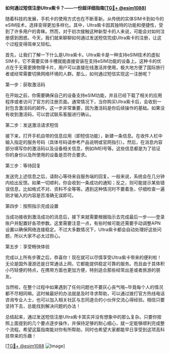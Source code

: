 **如何通过短信注册Ultra紫卡？——一份超详细指南[[TG💪+ @esim1088](https://t.me/s/esim1088)]**

随着科技的发展，手机卡的使用方式也在不断革新。从传统的实体SIM卡到如今的eSIM技术，选择变得更加多样化。其中，Ultra紫卡因其独特的功能和便捷性，受到了许多用户的青睐。然而，对于初次接触这种新型卡的人来说，可能会对如何注册感到困惑。今天，我们就来聊聊如何通过发送短信完成Ultra紫卡的注册，让这个过程变得简单又轻松。

首先，让我们了解一下什么是Ultra紫卡。Ultra紫卡是一种支持eSIM技术的虚拟SIM卡，它不需要实体卡槽就能直接安装在支持eSIM功能的设备上。这种卡的优点在于无需更换物理卡片，用户可以直接在线激活并使用，极大地方便了国际旅行者或经常需要切换网络环境的人群。那么，如何通过短信实现这一注册呢？

第一步：获取激活码

在开始之前，你需要确保自己的设备支持eSIM功能，并且已经下载了相关的应用程序或者访问了官方的注册页面。通常情况下，当你购买Ultra紫卡后，会收到一封包含激活码的邮件。这一步非常重要，因为激活码是你后续操作的基础。如果没有收到激活码，可以尝试联系客服进行确认。

第二步：发送激活请求短信

接下来，打开手机自带的信息应用（即短信功能），新建一条信息。在收件人栏中输入指定的服务号码（具体号码请参考产品说明或官网指引）。然后，在消息内容部分填写你的激活码以及设备相关信息，例如IMEI号等。这些信息都是为了验证你的身份以及所使用的设备是否符合要求。

第三步：等待回复

发送完上述信息之后，请耐心等待来自服务端的回复。一般来说，系统会在几分钟内给出反馈。如果一切顺利，你会收到一条成功的通知；反之，则可能提示某些错误信息，比如格式不对、资料不全等等。遇到这种情况时不要着急，仔细检查一遍刚才输入的内容是否准确无误即可。

第四步：按照指示完成设置

当成功接收到激活成功的消息后，接下来就需要根据指示去完成最后一步——登录账户并配置好各项参数。这里需要注意一点，有些时候可能还需要手动调整APN设置以确保网络连接稳定。不过大多数情况下，Ultra紫卡都会自动处理好这些问题，所以大家不必太过担心。

第五步：享受畅快体验

完成以上所有步骤之后，恭喜你！现在就可以尽情享受Ultra紫卡带来的便利啦！无论是国外漫游还是日常通话上网，它都能提供稳定可靠的服务。而且由于其体积小巧轻便的特点，在携带方面也更加方便，特别适合那些经常出差或者旅游的朋友。

当然啦，在整个过程中如果遇到了任何问题也不要灰心丧气哦~毕竟每个人的情况都不尽相同嘛。这时候最好的办法就是及时寻求帮助，可以通过拨打官方热线电话咨询专业人士，也可以加入相关社区与志同道合的小伙伴交流心得经验。相信只要坚持下去，总能找到解决问题的办法！

总结起来，通过发送短信注册Ultra紫卡其实并没有想象中的那么复杂。只要你按照上面提到的几个要点逐步操作，并保持足够的耐心细心，就一定能够顺利完成整个流程。希望这篇指南能对你有所帮助，同时也希望大家都能早日享受到这项高科技带来的乐趣！

[[TG💪+ @esim1088](https://t.me/s/esim1088) ![Image](https://i.postimg.cc/4NQfJmqS/Snipaste-2025-05-13-00-14-12.png)]
